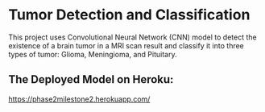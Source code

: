 # Tumor Detection and Classification
This project uses Convolutional Neural Network (CNN) model to detect the existence of a brain tumor in a MRI scan result and classify it into three types of tumor: Glioma, Meningioma, and Pituitary.

## The Deployed Model on Heroku:
https://phase2milestone2.herokuapp.com/
